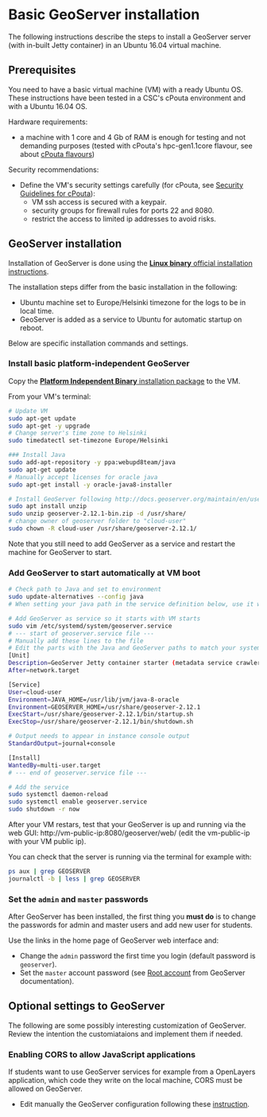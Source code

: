 # Basic GeoServer installation

The following instructions describe the steps to install a GeoServer server (with in-built Jetty container) in an Ubuntu 16.04 virtual machine.

## Prerequisites
You need to have a basic virtual machine (VM) with a ready Ubuntu OS. These instructions have been tested in a CSC's cPouta environment and with a Ubuntu 16.04 OS.

Hardware requirements:
- a machine with 1 core and 4 Gb of RAM is enough for testing and not demanding purposes (tested with cPouta's hpc-gen1.1core flavour, see about [cPouta flavours](https://research.csc.fi/pouta-flavours))

Security recommendations:
- Define the VM's security settings carefully (for cPouta, see [Security Guidelines for cPouta](https://research.csc.fi/pouta-security)):
  - VM ssh access is secured with a keypair.
  - security groups for firewall rules for ports 22 and 8080.
  - restrict the access to limited ip addresses to avoid risks.

## GeoServer installation
Installation of GeoServer is done using the [**Linux binary** official installation instructions](
http://docs.geoserver.org/maintain/en/user/installation/linux.html).

The installation steps differ from the basic installation in the following:
- Ubuntu machine set to Europe/Helsinki timezone for the logs to be in local time.
- GeoServer is added as a service to Ubuntu for automatic startup on reboot.

Below are specific installation commands and settings.

### Install basic platform-independent GeoServer

Copy the [**Platform Independent Binary** installation package](http://geoserver.org/release/maintain/) to the VM.

From your VM's terminal:

````bash
# Update VM
sudo apt-get update
sudo apt-get -y upgrade
# Change server's time zone to Helsinki
sudo timedatectl set-timezone Europe/Helsinki

### Install Java
sudo add-apt-repository -y ppa:webupd8team/java
sudo apt-get update
# Manually accept licenses for oracle java
sudo apt-get install -y oracle-java8-installer

# Install GeoServer following http://docs.geoserver.org/maintain/en/user/installation/linux.html
sudo apt install unzip
sudo unzip geoserver-2.12.1-bin.zip -d /usr/share/
# change owner of geoserver folder to "cloud-user"
sudo chown -R cloud-user /usr/share/geoserver-2.12.1/
````

Note that you still need to add GeoServer as a service and restart the machine for GeoServer to start.

### Add GeoServer to start automatically at VM boot
````bash
# Check path to Java and set to environment
sudo update-alternatives --config java
# When setting your java path in the service definition below, use it without the "/jre/bin/java" part

# Add GeoServer as service so it starts with VM starts
sudo vim /etc/systemd/system/geoserver.service
# --- start of geoserver.service file ---
# Manually add these lines to the file
# Edit the parts with the Java and GeoServer paths to match your system
[Unit]
Description=GeoServer Jetty container starter (metadata service crawler)
After=network.target

[Service]
User=cloud-user
Environment=JAVA_HOME=/usr/lib/jvm/java-8-oracle
Environment=GEOSERVER_HOME=/usr/share/geoserver-2.12.1
ExecStart=/usr/share/geoserver-2.12.1/bin/startup.sh
ExecStop=/usr/share/geoserver-2.12.1/bin/shutdown.sh

# Output needs to appear in instance console output
StandardOutput=journal+console

[Install]
WantedBy=multi-user.target
# --- end of geoserver.service file ---

# Add the service
sudo systemctl daemon-reload
sudo systemctl enable geoserver.service
sudo shutdown -r now
````

After your VM restars, test that your GeoServer is up and running via the web GUI: http://vm-public-ip:8080/geoserver/web/ (edit the vm-public-ip with your VM public ip).

You can check that the server is running via the terminal for example with:
````bash
ps aux | grep GEOSERVER
journalctl -b | less | grep GEOSERVER
````

### Set the `admin` and `master` passwords

After GeoServer has been installed, the first thing you **must do** is to change the passwords for admin and master users and add new user for students.

Use the links in the home page of GeoServer web interface and:
- Change the `admin` password the first time you login (default password is `geoserver`).
- Set the `master` account password (see [Root account](http://docs.geoserver.org/stable/en/user/security/root.html) from GeoServer documentation).

## Optional settings to GeoServer
The following are some possibly interesting customization of GeoServer. Review the intention the customiataions and implement them if needed.

### Enabling CORS to allow JavaScript applications
If students want to use GeoServer services for example from a OpenLayers application, which code they write on the local machine, CORS must be allowed on GeoServer.
- Edit manually the GeoServer configuration following these [instruction](http://docs.geoserver.org/latest/en/user/production/container.html#enable-cors).
